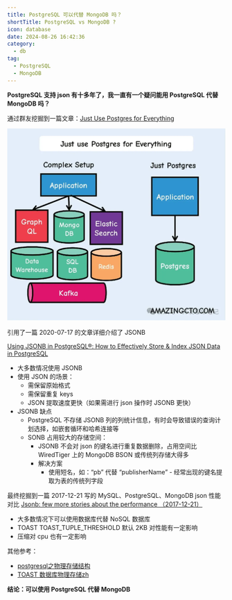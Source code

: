 ```yaml
---
title: PostgreSQL 可以代替 MongoDB 吗？
shortTitle: PostgreSQL vs MongoDB ?
icon: database
date: 2024-08-26 16:42:36
category:
  - db
tag:
  - PostgreSQL
  - MongoDB
---
```


**PostgreSQL 支持 json 有十多年了，我一直有一个疑问能用 PostgreSQL 代替 MongoDB 吗？**

通过群友挖掘到一篇文章：[Just Use Postgres for Everything](https://www.amazingcto.com/postgres-for-everything/)

![Just use Postgres for Everything](all-in-pg.png)

引用了一篇 2020-07-17 的文章详细介绍了 JSONB

[Using JSONB in PostgreSQL®: How to Effectively Store & Index JSON Data in PostgreSQL](https://scalegrid.io/blog/using-jsonb-in-postgresql-how-to-effectively-store-index-json-data-in-postgresql/)

- 大多数情况使用 JSONB
- 使用 JSON 的场景：
  - 需保留原始格式
  - 需保留重复 keys
  - JSON 提取速度更快（如果需进行 json 操作时 JSONB 更快）
- JSONB 缺点
  - PostgreSQL 不存储 JSONB 列的列统计信息，有时会导致错误的查询计划选择，如嵌套循环和哈希连接等
  - SONB 占用较大的存储空间：
    - JSONB 不会对 json 的键名进行重复数据删除，占用空间比 WiredTiger 上的 MongoDB BSON 或传统列存储大得多
    - 解决方案
      - 使用短名，如：“pb” 代替 “publisherName”
			- 经常出现的键名提取为表的传统列字段

最终挖掘到一篇 2017-12-21 写的 MySQL、PostgreSQL、MongoDB json 性能对比
[Jsonb: few more stories about the performance （2017-12-21）](https://erthalion.info/2017/12/21/advanced-json-benchmarks/)

- 大多数情况下可以使用数据库代替 NoSQL 数据库
- TOAST TOAST_TUPLE_THRESHOLD 默认 2KB 对性能有一定影响
- 压缩对 cpu 也有一定影响

其他参考：
- [postgresql之物理存储结构](https://fugangqiang.github.io/posts/database/postgresql/postgresql%E4%B9%8B%E7%89%A9%E7%90%86%E5%AD%98%E5%82%A8%E7%BB%93%E6%9E%84.html)
- [TOAST 数据库物理存储](https://www.postgresql.org/docs/current/storage-toast.html)[zh](http://www.postgres.cn/docs/current/storage-toast.html)

**结论：可以使用 PostgreSQL 代替 MongoDB**